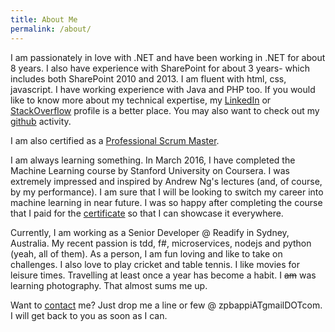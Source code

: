 ```yaml
---
title: About Me
permalink: /about/
---
```


I am passionately in love with .NET and have been working in .NET for about 8 years. 
I also have experience with SharePoint for about 3 years- which includes both SharePoint 2010 and 2013.
I am fluent with html, css, javascript. I have working experience with Java and PHP too. 
If you would like to know more about my technical expertise, my 
[LinkedIn](http://linkedin.com/in/zpbappi) or 
[StackOverflow](http://careers.stackoverflow.com/zpbappi)
profile is a better place. You may also want to check out my
[github](https://github.com/zpbappi) activity.

I am also certified as a [Professional Scrum Master](https://www.scrum.org/User-Profile/userId/155925).

I am always learning something. In March 2016, I have completed the Machine Learning course by 
Stanford University on Coursera. I was extremely impressed and inspired by Andrew Ng's lectures (and, of course,
by my performance). I am sure that I will be looking to switch my career 
into machine learning in near future. I was so happy after completing the course that I paid for the 
[certificate](https://www.coursera.org/account/accomplishments/certificate/5FDMPMMW47RL) 
so that I can showcase it everywhere. 

Currently, I am working as a Senior Developer @ Readify in Sydney, Australia. 
My recent passion is tdd, f#, microservices, nodejs and python (yeah, all of them). 
As a person, I am fun loving and like to take on challenges. 
I also love to play cricket and table tennis. I like movies for leisure times. 
Travelling at least once a year has become a habit. I <del>am</del> was learning photography. That almost sums me up.

Want to [contact]({{site.baseurl}}/contact/) me? Just drop me a line or few @ zpbappiATgmailDOTcom. 
I will get back to you as soon as I can.